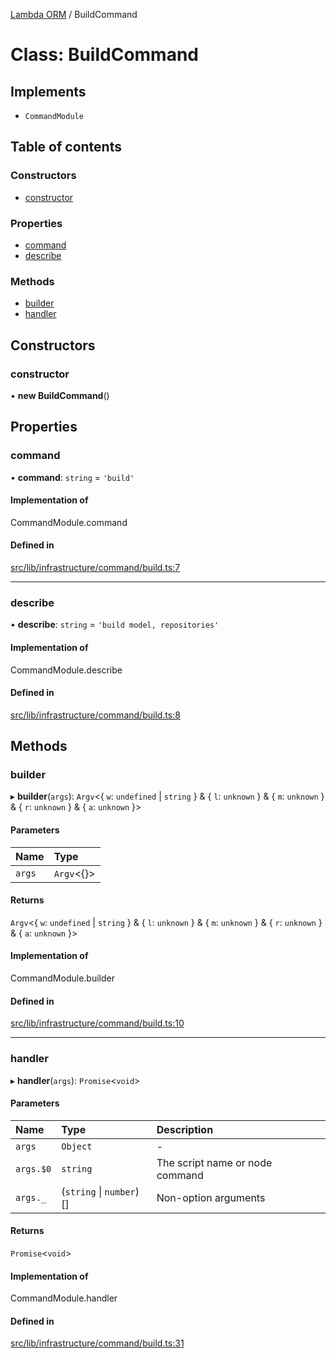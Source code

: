 [Lambda ORM](../README.md) / BuildCommand

# Class: BuildCommand

## Implements

- `CommandModule`

## Table of contents

### Constructors

- [constructor](BuildCommand.md#constructor)

### Properties

- [command](BuildCommand.md#command)
- [describe](BuildCommand.md#describe)

### Methods

- [builder](BuildCommand.md#builder)
- [handler](BuildCommand.md#handler)

## Constructors

### constructor

• **new BuildCommand**()

## Properties

### command

• **command**: `string` = `'build'`

#### Implementation of

CommandModule.command

#### Defined in

[src/lib/infrastructure/command/build.ts:7](https://github.com/FlavioLionelRita/lambdaorm-cli/blob/d3940ab/src/lib/infrastructure/command/build.ts#L7)

___

### describe

• **describe**: `string` = `'build model, repositories'`

#### Implementation of

CommandModule.describe

#### Defined in

[src/lib/infrastructure/command/build.ts:8](https://github.com/FlavioLionelRita/lambdaorm-cli/blob/d3940ab/src/lib/infrastructure/command/build.ts#L8)

## Methods

### builder

▸ **builder**(`args`): `Argv`<{ `w`: `undefined` \| `string`  } & { `l`: `unknown`  } & { `m`: `unknown`  } & { `r`: `unknown`  } & { `a`: `unknown`  }\>

#### Parameters

| Name | Type |
| :------ | :------ |
| `args` | `Argv`<{}\> |

#### Returns

`Argv`<{ `w`: `undefined` \| `string`  } & { `l`: `unknown`  } & { `m`: `unknown`  } & { `r`: `unknown`  } & { `a`: `unknown`  }\>

#### Implementation of

CommandModule.builder

#### Defined in

[src/lib/infrastructure/command/build.ts:10](https://github.com/FlavioLionelRita/lambdaorm-cli/blob/d3940ab/src/lib/infrastructure/command/build.ts#L10)

___

### handler

▸ **handler**(`args`): `Promise`<`void`\>

#### Parameters

| Name | Type | Description |
| :------ | :------ | :------ |
| `args` | `Object` | - |
| `args.$0` | `string` | The script name or node command |
| `args._` | (`string` \| `number`)[] | Non-option arguments |

#### Returns

`Promise`<`void`\>

#### Implementation of

CommandModule.handler

#### Defined in

[src/lib/infrastructure/command/build.ts:31](https://github.com/FlavioLionelRita/lambdaorm-cli/blob/d3940ab/src/lib/infrastructure/command/build.ts#L31)
